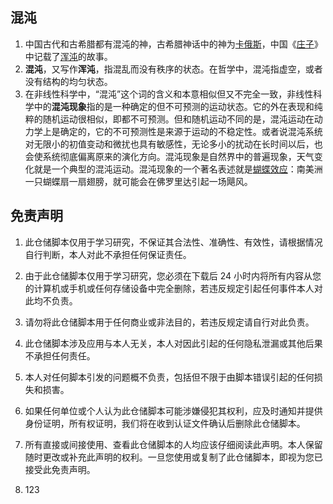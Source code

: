 ## 混沌

1. 中国古代和古希腊都有混沌的神，古希腊神话中的神为[卡俄斯](https://zh.wikipedia.org/wiki/%E5%8D%A1%E4%BF%84%E6%96%AF)，中国《[庄子](https://zh.wikipedia.org/wiki/%E5%BA%84%E5%AD%90_(%E4%B9%A6))》中记载了[浑沌](https://zh.wikipedia.org/wiki/%E6%B7%B7%E6%B2%8C_(%E7%A5%9E%E8%A9%B1%E7%94%9F%E7%89%A9))的故事。
2. **混沌**，又写作**浑沌**，指混乱而没有秩序的状态。在哲学中，混沌指虚空，或者没有结构的均匀状态。
3. 在非线性科学中，“混沌”这个词的含义和本意相似但又不完全一致，非线性科学中的**混沌现象**指的是一种确定的但不可预测的运动状态。它的外在表现和纯粹的随机运动很相似，即都不可预测。但和随机运动不同的是，混沌运动在动力学上是确定的，它的不可预测性是来源于运动的不稳定性。或者说混沌系统对无限小的初值变动和微扰也具有敏感性，无论多小的扰动在长时间以后，也会使系统彻底偏离原来的演化方向。混沌现象是自然界中的普遍现象，天气变化就是一个典型的混沌运动。混沌现象的一个著名表述就是[蝴蝶效应](https://zh.wikipedia.org/wiki/%E8%9D%B4%E8%9D%B6%E6%95%88%E5%BA%94)：南美洲一只蝴蝶扇一扇翅膀，就可能会在佛罗里达引起一场飓风。

## 免责声明

1. 此仓储脚本仅用于学习研究，不保证其合法性、准确性、有效性，请根据情况自行判断，本人对此不承担任何保证责任。

2. 由于此仓储脚本仅用于学习研究，您必须在下载后 24 小时内将所有内容从您的计算机或手机或任何存储设备中完全删除，若违反规定引起任何事件本人对此均不负责。

3. 请勿将此仓储脚本用于任何商业或非法目的，若违反规定请自行对此负责。

4. 此仓储脚本涉及应用与本人无关，本人对因此引起的任何隐私泄漏或其他后果不承担任何责任。

5. 本人对任何脚本引发的问题概不负责，包括但不限于由脚本错误引起的任何损失和损害。

6. 如果任何单位或个人认为此仓储脚本可能涉嫌侵犯其权利，应及时通知并提供身份证明，所有权证明，我们将在收到认证文件确认后删除此仓储脚本。

7. 所有直接或间接使用、查看此仓储脚本的人均应该仔细阅读此声明。本人保留随时更改或补充此声明的权利。一旦您使用或复制了此仓储脚本，即视为您已接受此免责声明。
8. 123
